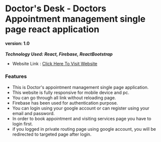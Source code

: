 
# Doctor's Desk - Doctors Appointment management single page react application

#### version: 1.0
***Technology Used: React, Firebase, ReactBootstrap***

- Website Link : [Click Here To Visit Website](https://doctor-appointment-d103d.web.app/)


### Features
- This is Doctor's appointment management single page application.
- This website is fully responsive for mobile device and pc.
- You can go through all link without reloading page.
- Firebase has been used for authentication purpose.
- You can login using your google account or can register using your email and password.
- In order to book appointment and visiting services page you have to login first.
- if you logged in private routing page using google account, you will be redirected to targeted page after login.








